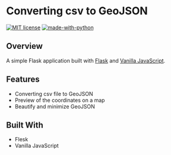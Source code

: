 # Converting csv to GeoJSON

[![MIT license](https://img.shields.io/badge/License-MIT-green.svg)](https://lbesson.mit-license.org/)
[![made-with-python](https://img.shields.io/badge/Made%20with-Python-1f425f.svg)](https://www.python.org/)

## Overview

A simple Flask application built with [Flask](https://flask.palletsprojects.com/en/1.1.x/) and [Vanilla JavaScript](http://vanilla-js.com/).

## Features

- Converting csv file to GeoJSON
- Preview of the coordinates on a map
- Beautify and minimize GeoJSON

## Built With

- Flesk
- Vanilla JavaScript
